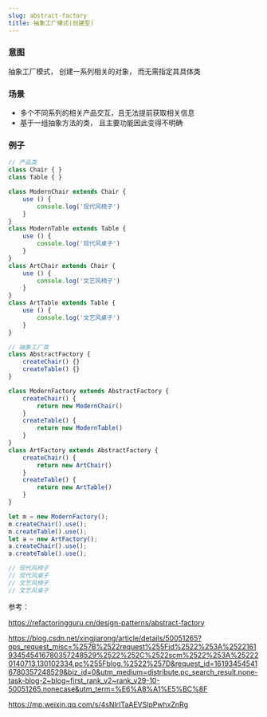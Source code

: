 ```yaml
---
slug: abstract-factory
title: 抽象工厂模式(创建型)
---
```


### 意图

抽象工厂模式， 创建一系列相关的对象， 而无需指定其具体类

### 场景

- 多个不同系列的相关产品交互，且无法提前获取相关信息
- 基于一组抽象方法的类， 且主要功能因此变得不明确

### 例子

```JavaScript
// 产品类
class Chair { }
class Table { }

class ModernChair extends Chair {
    use () {
        console.log('现代风椅子')
    }
}
class ModernTable extends Table {
    use () {
        console.log('现代风桌子')
    }
}
class ArtChair extends Chair {
    use () {
        console.log('文艺风椅子')
    }
}
class ArtTable extends Table {
    use () {
        console.log('文艺风桌子')
    }
}

// 抽象工厂类
class AbstractFactory {
    createChair() {}
    createTable() {}
}

class ModernFactory extends AbstractFactory {
    createChair() {
        return new ModernChair()
    }
    createTable() {
        return new ModernTable()
    }
}
class ArtFactory extends AbstractFactory {
    createChair() {
        return new ArtChair()
    }
    createTable() {
        return new ArtTable()
    }
}

let m = new ModernFactory();
m.createChair().use();
m.createTable().use();
let a = new ArtFactory();
a.createChair().use();
a.createTable().use();

// 现代风椅子
// 现代风桌子
// 文艺风椅子
// 文艺风桌子
```

参考：

https://refactoringguru.cn/design-patterns/abstract-factory

https://blog.csdn.net/xingjiarong/article/details/50051265?ops_request_misc=%257B%2522request%255Fid%2522%253A%2522161934545416780357248529%2522%252C%2522scm%2522%253A%252220140713.130102334.pc%255Fblog.%2522%257D&request_id=161934545416780357248529&biz_id=0&utm_medium=distribute.pc_search_result.none-task-blog-2~blog~first_rank_v2~rank_v29-10-50051265.nonecase&utm_term=%E6%A8%A1%E5%BC%8F

https://mp.weixin.qq.com/s/4sNlrITaAEVSlpPwhxZnRg